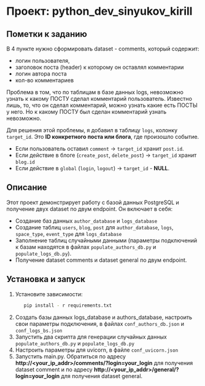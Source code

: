 # Проект: python_dev_sinyukov_kirill

## Пометки к заданию
В 4 пункте нужно сформировать dataset - comments, который содержит:
- логин пользователя, 
- заголовок поста (header) к которому он оставлял комментарии
- логин автора поста
- кол-во комментариев

Проблема в том, что по таблицам в базе данных logs, невозможно узнать к какому ПОСТУ сделал комментарий пользователь.
Известно лишь, то, что он сделал комментарий, можно узнать какие есть ПОСТЫ у него.
Но к какому ПОСТУ был сделан комментарий узнать невозможно.

Для решения этой проблемы, я добавил в таблицу `logs`, колонку `target_id`.
Это **ID конкретного поста или блога**, где произошло событие.
- Если пользователь оставил `comment` → `target_id` хранит `post.id`.
- Если действие в блоге (`create_post`, `delete_post`) → `target_id` хранит `blog.id`
- Если действие в `global` (`login`, `logout`) → `target_id` - **NULL**.


## Описание
Этот проект демонстрирует работу с базой данных PostgreSQL и получение двух dataset по двум endpoint. Он включает в себя: 
- Создание баз данных `author_database` и `logs_database`
- Создание таблиц `users`, `blog`, `post` для `author_database`, `logs`, `space_type`, `event_type` для `logs_database`
- Заполнение таблиц случайными данными (параметры подключений к базам находятся в файлах `populate_authors_db.py` и `populate_logs_db.py`).
- Получение dataset comments и dataset general по двум endpoint.

## Установка и запуск
1. Установите зависимости:
    ```bash
       pip install - r requirements.txt
    ```
2. Создать базы данных logs_database и authors_database, настроить свои параметры подключения, в файлах `conf_authors_db.json` и `conf_logs_bs.json`
3. Запустить два скрипта для генерации случайных данных `populate_authors_db.py` и `populate_logs_db.py`
4. Настроить параметры для uvicorn, в файле `conf_uvicorn.json`
5. Запустить main.py. Обратиться по адресу **http://<your_ip_addr>/comments/?login=your_login** для получения dataset comment и по адресу **http://<your_ip_addr>/general/?login=your_login** для получения dataset general.